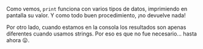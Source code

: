 Como vemos, `print` funciona con varios tipos de datos, imprimiendo en pantalla su valor. Y como todo buen procedimiento, ¡no devuelve nada!

Por otro lado, cuando estamos en la consola los resultados son apenas diferentes cuando usamos strings. Por eso es que no fue necesario... hasta ahora :stuck_out_tongue:.
